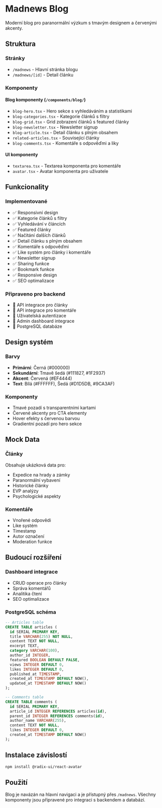 # Madnews Blog

Moderní blog pro paranormální výzkum s tmavým designem a červenými akcenty.

## Struktura

### Stránky
- `/madnews` - Hlavní stránka blogu
- `/madnews/[id]` - Detail článku

### Komponenty

#### Blog komponenty (`/components/blog/`)
- `blog-hero.tsx` - Hero sekce s vyhledáváním a statistikami
- `blog-categories.tsx` - Kategorie článků s filtry
- `blog-grid.tsx` - Grid zobrazení článků s featured články
- `blog-newsletter.tsx` - Newsletter signup
- `blog-article.tsx` - Detail článku s plným obsahem
- `related-articles.tsx` - Související články
- `blog-comments.tsx` - Komentáře s odpověďmi a liky

#### UI komponenty
- `textarea.tsx` - Textarea komponenta pro komentáře
- `avatar.tsx` - Avatar komponenta pro uživatele

## Funkcionality

### Implementované
- ✅ Responsivní design
- ✅ Kategorie článků s filtry
- ✅ Vyhledávání v článcích
- ✅ Featured články
- ✅ Načítání dalších článků
- ✅ Detail článku s plným obsahem
- ✅ Komentáře s odpověďmi
- ✅ Like systém pro články i komentáře
- ✅ Newsletter signup
- ✅ Sharing funkce
- ✅ Bookmark funkce
- ✅ Responsive design
- ✅ SEO optimalizace

### Připraveno pro backend
- 🔄 API integrace pro články
- 🔄 API integrace pro komentáře
- 🔄 Uživatelská autentizace
- 🔄 Admin dashboard integrace
- 🔄 PostgreSQL databáze

## Design systém

### Barvy
- **Primární**: Černá (#000000)
- **Sekundární**: Tmavě šedá (#111827, #1F2937)
- **Akcent**: Červená (#EF4444)
- **Text**: Bílá (#FFFFFF), Šedá (#D1D5DB, #9CA3AF)

### Komponenty
- Tmavé pozadí s transparentními kartami
- Červené akcenty pro CTA elementy
- Hover efekty s červenou barvou
- Gradientní pozadí pro hero sekce

## Mock Data

### Články
Obsahuje ukázková data pro:
- Expedice na hrady a zámky
- Paranormální vybavení
- Historické články
- EVP analýzy
- Psychologické aspekty

### Komentáře
- Vnořené odpovědi
- Like systém
- Timestamp
- Autor označení
- Moderation funkce

## Budoucí rozšíření

### Dashboard integrace
- CRUD operace pro články
- Správa komentářů
- Analitika čtení
- SEO optimalizace

### PostgreSQL schéma
```sql
-- Articles table
CREATE TABLE articles (
  id SERIAL PRIMARY KEY,
  title VARCHAR(255) NOT NULL,
  content TEXT NOT NULL,
  excerpt TEXT,
  category VARCHAR(100),
  author_id INTEGER,
  featured BOOLEAN DEFAULT FALSE,
  views INTEGER DEFAULT 0,
  likes INTEGER DEFAULT 0,
  published_at TIMESTAMP,
  created_at TIMESTAMP DEFAULT NOW(),
  updated_at TIMESTAMP DEFAULT NOW()
);

-- Comments table
CREATE TABLE comments (
  id SERIAL PRIMARY KEY,
  article_id INTEGER REFERENCES articles(id),
  parent_id INTEGER REFERENCES comments(id),
  author_name VARCHAR(255),
  content TEXT NOT NULL,
  likes INTEGER DEFAULT 0,
  created_at TIMESTAMP DEFAULT NOW()
);
```

## Instalace závislostí

```bash
npm install @radix-ui/react-avatar
```

## Použití

Blog je navázán na hlavní navigaci a je přístupný přes `/madnews`. Všechny komponenty jsou připravené pro integraci s backendem a databází.
